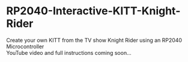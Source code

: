 # RP2040-Interactive-KITT-Knight-Rider
Create your own KITT from the TV show Knight Rider using an RP2040 Microcontroller  <br />
YouTube video and full instructions coming soon...
